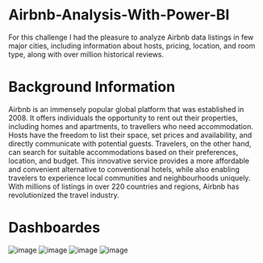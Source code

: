 # Airbnb-Analysis-With-Power-BI
For this challenge I had the pleasure to analyze Airbnb data listings in few major cities, including information about hosts, pricing, location, and room type, along with over  million historical reviews.
# Background Information
Airbnb is an immensely popular global platform that was established in 2008. It offers individuals the opportunity to rent out their properties, including homes and apartments, to travellers who need accommodation. Hosts have the freedom to list their space, set prices and availability, and directly communicate with potential guests. Travelers, on the other hand, can search for suitable accommodations based on their preferences, location, and budget. This innovative service provides a more affordable and convenient alternative to conventional hotels, while also enabling travelers to experience local communities and neighbourhoods uniquely. With millions of listings in over 220 countries and regions, Airbnb has revolutionized the travel industry.
# Dashboardes
![image](https://github.com/user-attachments/assets/9e4eb48b-f37d-40fc-94a6-828fed7dfbcb)
![image](https://github.com/user-attachments/assets/5007754f-f6ac-4dc1-91c4-98c356a45e86)
![image](https://github.com/user-attachments/assets/a5c1212b-64ba-4434-b727-85d3071bdcc5)
![image](https://github.com/user-attachments/assets/bf569179-2fed-4002-8f9e-b7db73a19065)
